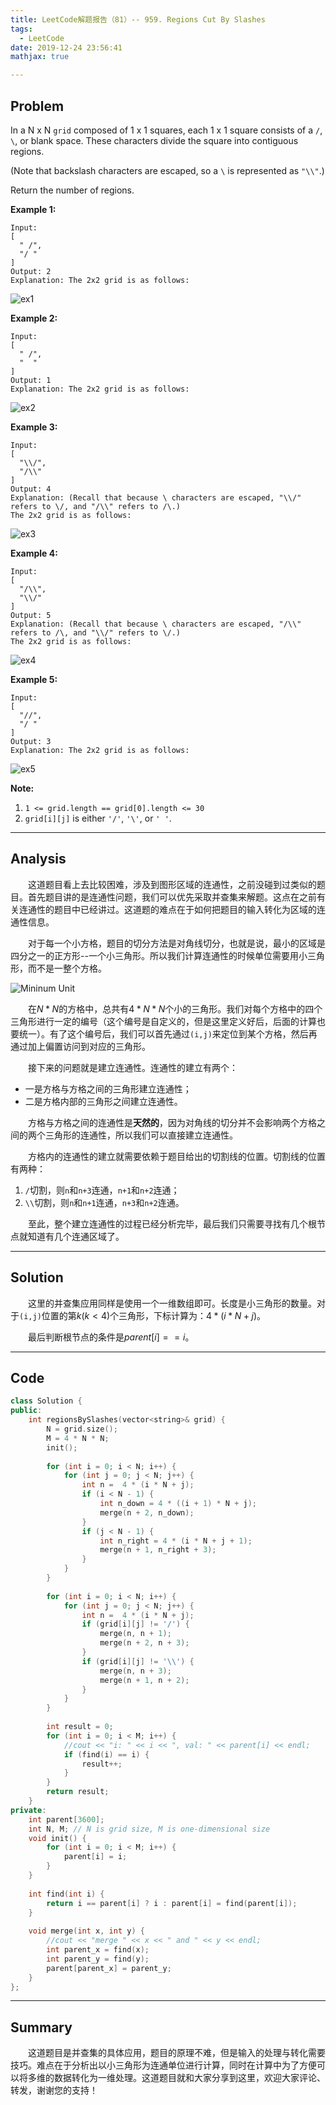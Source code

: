 ```yaml
---
title: LeetCode解题报告（81）-- 959. Regions Cut By Slashes
tags:
  - LeetCode
date: 2019-12-24 23:56:41
mathjax: true

---
```


## Problem

In a N x N `grid` composed of 1 x 1 squares, each 1 x 1 square consists of a `/`, `\`, or blank space.  These characters divide the square into contiguous regions.

(Note that backslash characters are escaped, so a `\` is represented as `"\\"`.)

Return the number of regions.

<!-- more -->

**Example 1:**

```
Input:
[
  " /",
  "/ "
]
Output: 2
Explanation: The 2x2 grid is as follows:
```

![ex1](https://assets.leetcode.com/uploads/2018/12/15/1.png)

**Example 2:**

```
Input:
[
  " /",
  "  "
]
Output: 1
Explanation: The 2x2 grid is as follows:
```

![ex2](https://assets.leetcode.com/uploads/2018/12/15/2.png)

**Example 3:**

```
Input:
[
  "\\/",
  "/\\"
]
Output: 4
Explanation: (Recall that because \ characters are escaped, "\\/" refers to \/, and "/\\" refers to /\.)
The 2x2 grid is as follows:
```

![ex3](https://assets.leetcode.com/uploads/2018/12/15/3.png)

**Example 4:**

```
Input:
[
  "/\\",
  "\\/"
]
Output: 5
Explanation: (Recall that because \ characters are escaped, "/\\" refers to /\, and "\\/" refers to \/.)
The 2x2 grid is as follows:
```

![ex4](https://assets.leetcode.com/uploads/2018/12/15/4.png)

**Example 5:**

```
Input:
[
  "//",
  "/ "
]
Output: 3
Explanation: The 2x2 grid is as follows:
```

![ex5](https://assets.leetcode.com/uploads/2018/12/15/5.png)

**Note:**

1. `1 <= grid.length == grid[0].length <= 30`
2. `grid[i][j]` is either `'/'`, `'\'`, or `' '`.

------

## Analysis

&emsp;&emsp;这道题目看上去比较困难，涉及到图形区域的连通性，之前没碰到过类似的题目。首先题目讲的是连通性问题，我们可以优先采取并查集来解题。这点在之前有关连通性的题目中已经讲过。这道题的难点在于如何把题目的输入转化为区域的连通性信息。

&emsp;&emsp;对于每一个小方格，题目的切分方法是对角线切分，也就是说，最小的区域是四分之一的正方形--一个小三角形。所以我们计算连通性的时候单位需要用小三角形，而不是一整个方格。

![Mininum Unit](/images/Regions_Cut_By_Slashes.png)

&emsp;&emsp;在$N * N$的方格中，总共有$4 * N * N$个小的三角形。我们对每个方格中的四个三角形进行一定的编号（这个编号是自定义的，但是这里定义好后，后面的计算也要统一）。有了这个编号后，我们可以首先通过`(i,j)`来定位到某个方格，然后再通过加上偏置访问到对应的三角形。

&emsp;&emsp;接下来的问题就是建立连通性。连通性的建立有两个：

+ 一是方格与方格之间的三角形建立连通性；
+ 二是方格内部的三角形之间建立连通性。

&emsp;&emsp;方格与方格之间的连通性是**天然的**，因为对角线的切分并不会影响两个方格之间的两个三角形的连通性，所以我们可以直接建立连通性。

&emsp;&emsp;方格内的连通性的建立就需要依赖于题目给出的切割线的位置。切割线的位置有两种：

1. `/`切割，则`n`和`n+3`连通，`n+1`和`n+2`连通；
2. `\\`切割，则`n`和`n+1`连通，`n+3`和`n+2`连通。

&emsp;&emsp;至此，整个建立连通性的过程已经分析完毕，最后我们只需要寻找有几个根节点就知道有几个连通区域了。

------

## Solution

&emsp;&emsp;这里的并查集应用同样是使用一个一维数组即可。长度是小三角形的数量。对于`(i,j)`位置的第$k(k < 4)$个三角形，下标计算为：$4 * (i * N + j)$。

&emsp;&emsp;最后判断根节点的条件是$parent[i] == i$。

------

## Code

```c++
class Solution {
public:
    int regionsBySlashes(vector<string>& grid) {
        N = grid.size();
        M = 4 * N * N;
        init();
        
        for (int i = 0; i < N; i++) {
            for (int j = 0; j < N; j++) {
                int n =  4 * (i * N + j);
                if (i < N - 1) {
                    int n_down = 4 * ((i + 1) * N + j);
                    merge(n + 2, n_down);
                }
                if (j < N - 1) {
                    int n_right = 4 * (i * N + j + 1);
                    merge(n + 1, n_right + 3);
                }
            }
        }
        
        for (int i = 0; i < N; i++) {
            for (int j = 0; j < N; j++) {
                int n =  4 * (i * N + j);
                if (grid[i][j] != '/') {
                    merge(n, n + 1);
                    merge(n + 2, n + 3);
                }
                if (grid[i][j] != '\\') {
                    merge(n, n + 3);
                    merge(n + 1, n + 2);
                }
            }
        }
        
        int result = 0;
        for (int i = 0; i < M; i++) {
            //cout << "i: " << i << ", val: " << parent[i] << endl;
            if (find(i) == i) {
                result++;
            }
        }
        return result;
    }
private:
    int parent[3600];
    int N, M; // N is grid size, M is one-dimensional size
    void init() {
        for (int i = 0; i < M; i++) {
            parent[i] = i;
        }
    }
    
    int find(int i) {
        return i == parent[i] ? i : parent[i] = find(parent[i]);
    }
    
    void merge(int x, int y) {
        //cout << "merge " << x << " and " << y << endl;
        int parent_x = find(x);
        int parent_y = find(y);
        parent[parent_x] = parent_y;
    }
};
```

------

## Summary

 &emsp;&emsp;这道题目是并查集的具体应用，题目的原理不难，但是输入的处理与转化需要技巧。难点在于分析出以小三角形为连通单位进行计算，同时在计算中为了方便可以将多维的数据转化为一维处理。这道题目就和大家分享到这里，欢迎大家评论、转发，谢谢您的支持！
